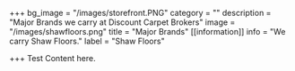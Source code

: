 +++
bg_image = "/images/storefront.PNG"
category = ""
description = "Major Brands we carry at Discount Carpet Brokers"
image = "/images/shawfloors.png"
title = "Major Brands"
[[information]]
info = "We carry Shaw Floors."
label = "Shaw Floors"

+++
Test Content here.